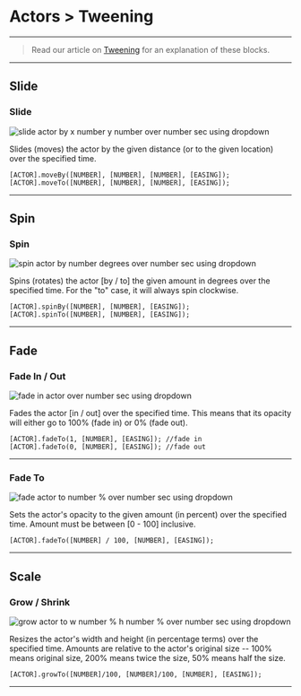 # Actors > Tweening

***

> Read our article on [Tweening](http://www.stencyl.com/help/view/tweening/) for an explanation of these blocks.

***

## Slide

### <a name="moveToBy"></a> Slide

![slide actor by x number y number over number sec using dropdown](http://static.stencyl.com/pedia2/block-images/actor/tweening/moveToBy.png)

Slides (moves) the actor by the given distance (or to the given location) over the specified time.

```
[ACTOR].moveBy([NUMBER], [NUMBER], [NUMBER], [EASING]);
[ACTOR].moveTo([NUMBER], [NUMBER], [NUMBER], [EASING]);
```

***

## Spin

### <a name="spinToBy"></a> Spin

![spin actor by number degrees over number sec using dropdown](http://static.stencyl.com/pedia2/block-images/actor/tweening/spinToBy.png)

Spins (rotates) the actor [by / to] the given amount in degrees over the specified time. For the "to" case, it will always spin clockwise.

```
[ACTOR].spinBy([NUMBER], [NUMBER], [EASING]);
[ACTOR].spinTo([NUMBER], [NUMBER], [EASING]);
```

***

## Fade

### <a name="fadeInOut"></a> Fade In / Out

![fade in actor over number sec using dropdown](http://static.stencyl.com/pedia2/block-images/actor/tweening/fadeInOut.png)

Fades the actor [in / out] over the specified time. This means that its opacity will either go to 100% (fade in) or 0% (fade out).

```
[ACTOR].fadeTo(1, [NUMBER], [EASING]); //fade in
[ACTOR].fadeTo(0, [NUMBER], [EASING]); //fade out
```

***

### <a name="fadeTo"></a> Fade To

![fade actor to number % over number sec using dropdown](http://static.stencyl.com/pedia2/block-images/actor/tweening/fadeTo.png)

Sets the actor's opacity to the given amount (in percent) over the specified time. Amount must be between [0 - 100] inclusive.

```
[ACTOR].fadeTo([NUMBER] / 100, [NUMBER], [EASING]);
```

***

## Scale

### <a name="scaleTo"></a> Grow / Shrink

![grow actor to w number % h number % over number sec using dropdown](http://static.stencyl.com/pedia2/block-images/actor/tweening/scaleTo.png)

Resizes the actor's width and height (in percentage terms) over the specified time. Amounts are relative to the actor's original size -- 100% means original size, 200% means twice the size, 50% means half the size.

```
[ACTOR].growTo([NUMBER]/100, [NUMBER]/100, [NUMBER], [EASING]);
```

***
